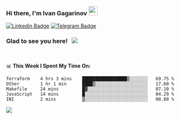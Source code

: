 ### Hi there, I'm Ivan Gagarinov <img src="https://media.giphy.com/media/hvRJCLFzcasrR4ia7z/giphy.gif" width="25px">

[![Linkedin Badge](https://img.shields.io/badge/-LinkedIn-0e76a8?style=flat-square&logo=Linkedin&logoColor=white)](https://linkedin.com/in/ivan-gagarinov-142ba3141/)
[![Telegram Badge](https://img.shields.io/badge/-Telegram-0088cc?style=flat-square&logo=Telegram&logoColor=white)](https://t.me/igagarinov)

### Glad to see you here! &nbsp; ![](https://visitor-badge.glitch.me/badge?page_id=dzencot.dzencot)

</br>

📊 **This Week I Spent My Time On:**
<!--START_SECTION:waka-->
```text
Terraform    4 hrs 3 mins    █████████████████▒░░░░░░░   69.75 % 
Other        1 hr 1 min      ████▒░░░░░░░░░░░░░░░░░░░░   17.60 % 
Makefile     24 mins         █▓░░░░░░░░░░░░░░░░░░░░░░░   07.10 % 
JavaScript   14 mins         █░░░░░░░░░░░░░░░░░░░░░░░░   04.29 % 
INI          2 mins          ▒░░░░░░░░░░░░░░░░░░░░░░░░   00.80 % 
```
<!--END_SECTION:waka-->

[![](https://github-readme-stats.vercel.app/api?username=dzencot&theme=gruvbox)](https://github.com/dzencot)
